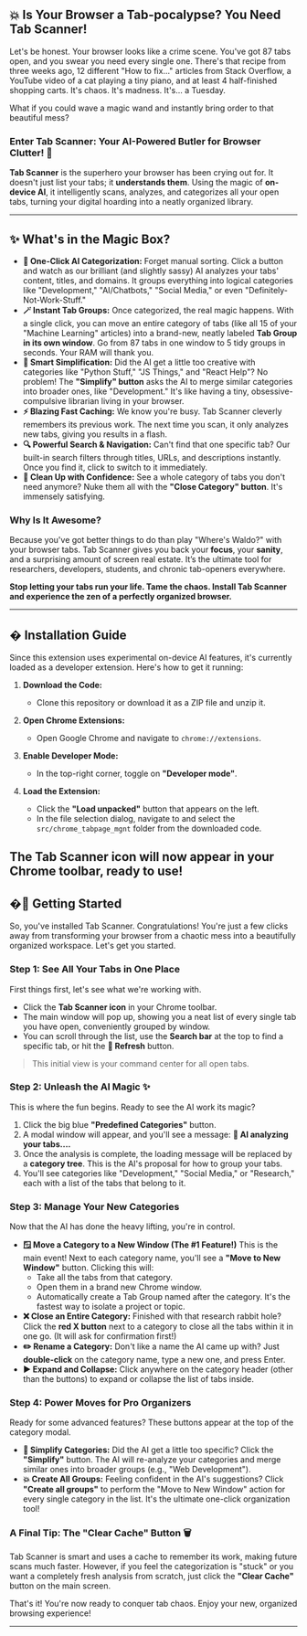 ## 💥 Is Your Browser a Tab-pocalypse? You Need Tab Scanner!

Let's be honest. Your browser looks like a crime scene. You've got 87 tabs open, and you swear you need every single one. There's that recipe from three weeks ago, 12 different "How to fix..." articles from Stack Overflow, a YouTube video of a cat playing a tiny piano, and at least 4 half-finished shopping carts. It's chaos. It's madness. It's... a Tuesday.

What if you could wave a magic wand and instantly bring order to that beautiful mess?

### Enter Tab Scanner: Your AI-Powered Butler for Browser Clutter! 🤖

**Tab Scanner** is the superhero your browser has been crying out for. It doesn't just list your tabs; it **understands them**. Using the magic of **on-device AI**, it intelligently scans, analyzes, and categorizes all your open tabs, turning your digital hoarding into a neatly organized library.

---

## ✨ What's in the Magic Box?

* **🤖 One-Click AI Categorization:** Forget manual sorting. Click a button and watch as our brilliant (and slightly sassy) AI analyzes your tabs' content, titles, and domains. It groups everything into logical categories like "Development," "AI/Chatbots," "Social Media," or even "Definitely-Not-Work-Stuff."
* **🪄 Instant Tab Groups:** Once categorized, the real magic happens. With a single click, you can move an entire category of tabs (like all 15 of your "Machine Learning" articles) into a brand-new, neatly labeled **Tab Group in its own window**. Go from 87 tabs in one window to 5 tidy groups in seconds. Your RAM will thank you.
* **🧠 Smart Simplification:** Did the AI get a little too creative with categories like "Python Stuff," "JS Things," and "React Help"? No problem! The **"Simplify" button** asks the AI to merge similar categories into broader ones, like "Development." It's like having a tiny, obsessive-compulsive librarian living in your browser.
* **⚡ Blazing Fast Caching:** We know you're busy. Tab Scanner cleverly remembers its previous work. The next time you scan, it only analyzes new tabs, giving you results in a flash.
* **🔍 Powerful Search & Navigation:** Can't find that one specific tab? Our built-in search filters through titles, URLs, and descriptions instantly. Once you find it, click to switch to it immediately.
* **🧹 Clean Up with Confidence:** See a whole category of tabs you don't need anymore? Nuke them all with the **"Close Category" button**. It's immensely satisfying.

### Why Is It Awesome?

Because you've got better things to do than play "Where's Waldo?" with your browser tabs. Tab Scanner gives you back your **focus**, your **sanity**, and a surprising amount of screen real estate. It’s the ultimate tool for researchers, developers, students, and chronic tab-openers everywhere.

**Stop letting your tabs run your life. Tame the chaos. Install Tab Scanner and experience the zen of a perfectly organized browser.**

---

## � Installation Guide

Since this extension uses experimental on-device AI features, it's currently loaded as a developer extension. Here's how to get it running:

1.  **Download the Code:**
    *   Clone this repository or download it as a ZIP file and unzip it.

2.  **Open Chrome Extensions:**
    *   Open Google Chrome and navigate to `chrome://extensions`.

3.  **Enable Developer Mode:**
    *   In the top-right corner, toggle on **"Developer mode"**.

4.  **Load the Extension:**
    *   Click the **"Load unpacked"** button that appears on the left.
    *   In the file selection dialog, navigate to and select the `src/chrome_tabpage_mgnt` folder from the downloaded code.

The Tab Scanner icon will now appear in your Chrome toolbar, ready to use!
---

## �🚀 Getting Started

So, you've installed Tab Scanner. Congratulations! You're just a few clicks away from transforming your browser from a chaotic mess into a beautifully organized workspace. Let's get you started.

### Step 1: See All Your Tabs in One Place

First things first, let's see what we're working with.

* Click the **Tab Scanner icon** in your Chrome toolbar.
* The main window will pop up, showing you a neat list of every single tab you have open, conveniently grouped by window.
* You can scroll through the list, use the **Search bar** at the top to find a specific tab, or hit the **🔄 Refresh** button.

> This initial view is your command center for all open tabs.
> 

### Step 2: Unleash the AI Magic ✨

This is where the fun begins. Ready to see the AI work its magic?

1.  Click the big blue **"Predefined Categories"** button.
2.  A modal window will appear, and you'll see a message: **🤖 AI analyzing your tabs....**
3.  Once the analysis is complete, the loading message will be replaced by a **category tree**. This is the AI's proposal for how to group your tabs.
4.  You'll see categories like "Development," "Social Media," or "Research," each with a list of the tabs that belong to it.

### Step 3: Manage Your New Categories

Now that the AI has done the heavy lifting, you're in control.

* **🪟 Move a Category to a New Window (The #1 Feature!)** This is the main event! Next to each category name, you'll see a **"Move to New Window"** button. Clicking this will:
    * Take all the tabs from that category.
    * Open them in a brand new Chrome window.
    * Automatically create a Tab Group named after the category. It's the fastest way to isolate a project or topic.
* **❌ Close an Entire Category:** Finished with that research rabbit hole? Click the **red X button** next to a category to close all the tabs within it in one go. (It will ask for confirmation first!)
* **✏️ Rename a Category:** Don't like a name the AI came up with? Just **double-click** on the category name, type a new one, and press Enter.
* **▶️ Expand and Collapse:** Click anywhere on the category header (other than the buttons) to expand or collapse the list of tabs inside.

### Step 4: Power Moves for Pro Organizers

Ready for some advanced features? These buttons appear at the top of the category modal.

* **🧠 Simplify Categories:** Did the AI get a little too specific? Click the **"Simplify"** button. The AI will re-analyze your categories and merge similar ones into broader groups (e.g., "Web Development").
* **💥 Create All Groups:** Feeling confident in the AI's suggestions? Click **"Create all groups"** to perform the "Move to New Window" action for every single category in the list. It's the ultimate one-click organization tool!

### A Final Tip: The "Clear Cache" Button 🗑️

Tab Scanner is smart and uses a cache to remember its work, making future scans much faster. However, if you feel the categorization is "stuck" or you want a completely fresh analysis from scratch, just click the **"Clear Cache"** button on the main screen.

That's it! You're now ready to conquer tab chaos. Enjoy your new, organized browsing experience!

***
